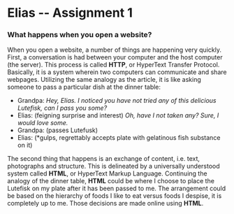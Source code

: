 # Elias -- Assignment 1

### What happens when you open a website?
 
When you open a website, a number of things are happening very quickly. First, a conversation is had between your computer and the host computer (the server). This process is called **HTTP**, or HyperText Transfer Protocol. Basically, it is a system wherein two computers can communicate and share webpages. Utilizing the same analogy as the article, it is like asking someone to pass a particular dish at the dinner table:

  - Grandpa: *Hey, Elias. I noticed you have not tried any of this delicious Lutefisk, can I pass you some?*
  - Elias: (feigning surprise and interest) *Oh, have I not taken any? Sure, I would love some.*
  - Grandpa: (passes Lutefusk)
  - Elias: (*gulps, regrettably accepts plate with gelatinous fish substance on it)

The second thing that happens is an exchange of content, i.e. text, photographs and structure. This is delineated by a universally understood system called **HTML**, or HyperText Markup Language. Continuing the analogy of the dinner table, **HTML** could be where I choose to place the Lutefisk on my plate after it has been passed to me. The arrangement could be based on the hierarchy of foods I like to eat versus foods I despise, it is completely up to me. Those decisions are made online using **HTML**.  

